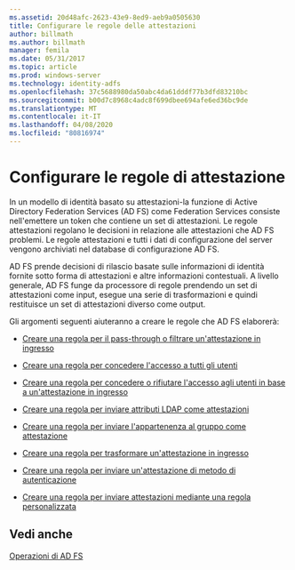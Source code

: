 ```yaml
---
ms.assetid: 20d48afc-2623-43e9-8ed9-aeb9a0505630
title: Configurare le regole delle attestazioni
author: billmath
ms.author: billmath
manager: femila
ms.date: 05/31/2017
ms.topic: article
ms.prod: windows-server
ms.technology: identity-adfs
ms.openlocfilehash: 37c5688980da50abc4da61dddf77b3dfd83210bc
ms.sourcegitcommit: b00d7c8968c4adc8f699dbee694afe6ed36bc9de
ms.translationtype: MT
ms.contentlocale: it-IT
ms.lasthandoff: 04/08/2020
ms.locfileid: "80816974"
---
```

# <a name="configure-claim-rules"></a>Configurare le regole di attestazione

In un modello di identità basato su attestazioni\-la funzione di Active Directory Federation Services (AD FS) come Federation Services consiste nell'emettere un token che contiene un set di attestazioni. Le regole attestazioni regolano le decisioni in relazione alle attestazioni che AD FS problemi. Le regole attestazioni e tutti i dati di configurazione del server vengono archiviati nel database di configurazione AD FS.  
  
AD FS prende decisioni di rilascio basate sulle informazioni di identità fornite sotto forma di attestazioni e altre informazioni contestuali. A livello generale, AD FS funge da processore di regole prendendo un set di attestazioni come input, esegue una serie di trasformazioni e quindi restituisce un set di attestazioni diverso come output. 

Gli argomenti seguenti aiuteranno a creare le regole che AD FS elaborerà: 
  
-   [Creare una regola per il pass-through o filtrare un'attestazione in ingresso](../../ad-fs/operations/Create-a-Rule-to-Pass-Through-or-Filter-an-Incoming-Claim.md)  
  
-   [Creare una regola per concedere l'accesso a tutti gli utenti](../../ad-fs/operations/Create-a-Rule-to-Permit-All-Users.md)  
  
-   [Creare una regola per concedere o rifiutare l'accesso agli utenti in base a un'attestazione in ingresso](../../ad-fs/operations/Create-a-Rule-to-Permit-or-Deny-Users-Based-on-an-Incoming-Claim.md)  
  
-   [Creare una regola per inviare attributi LDAP come attestazioni](../../ad-fs/operations/Create-a-Rule-to-Send-LDAP-Attributes-as-Claims.md)  
  
-   [Creare una regola per inviare l'appartenenza al gruppo come attestazione](../../ad-fs/operations/Create-a-Rule-to-Send-Group-Membership-as-a-Claim.md)  
  
-   [Creare una regola per trasformare un'attestazione in ingresso](../../ad-fs/operations/Create-a-Rule-to-Transform-an-Incoming-Claim.md)  
  
-   [Creare una regola per inviare un'attestazione di metodo di autenticazione](../../ad-fs/operations/Create-a-Rule-to-Send-an-Authentication-Method-Claim.md)  
  
-   [Creare una regola per inviare attestazioni mediante una regola personalizzata](../../ad-fs/operations/Create-a-Rule-to-Send-Claims-Using-a-Custom-rule.md)  

## <a name="see-also"></a>Vedi anche  
[Operazioni di AD FS](../../ad-fs/AD-FS-2016-Operations.md) 
